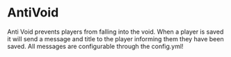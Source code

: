 # AntiVoid
Anti Void prevents players from falling into the void. When a player is saved it will send a message and title to the player informing them they have been saved. All messages are configurable through the config.yml!
